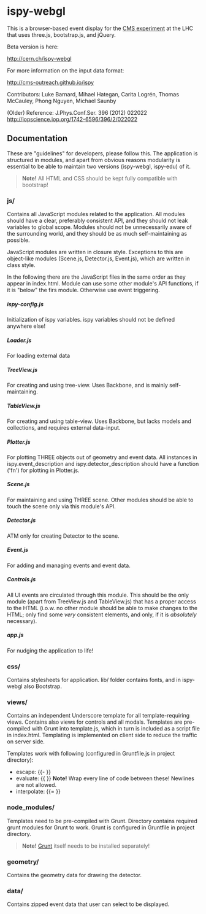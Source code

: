 ispy-webgl
==========

This is a browser-based event display for the <a href="http://cern.ch/cms" target="_blank">CMS experiment</a> at the LHC that uses
three.js, bootstrap.js, and jQuery.

Beta version is here:

<a target="_blank" href="http://cern.ch/ispy-webgl">http://cern.ch/ispy-webgl</a>

For more information on the input data format:

http://cms-outreach.github.io/ispy

Contributors: Luke Barnard, Mihael Hategan, Carita Logrén, Thomas McCauley, Phong Nguyen, Michael Saunby

(Older) Reference: J.Phys.Conf.Ser. 396 (2012) 022022 http://iopscience.iop.org/1742-6596/396/2/022022

Documentation
-------------

These are "guidelines" for developers, please follow this. The application is structured in modules,
 and apart from obvious reasons modularity is essential to be able to maintain two versions (ispy-webgl, ispy-edu) of it.

> **Note!** All HTML and CSS should be kept fully compatible with bootstrap!

### js/

Contains all JavaScript modules related to the application. All modules should have a clear, 
preferably consistent API, and they should not leak variables to global scope. Modules
should not be unnecessarily aware of the surrounding world, and they should be as much self-maintaining
as possible.

JavaScript modules are written in closure style. Exceptions to this are object-like modules (Scene.js, 
Detector.js, Event.js), which are written in class style. 

In the following there are the JavaScript files in the same order as they appear in index.html.
Module can use some other module's API functions, if it is "below" the firs module. Otherwise use event triggering. 

##### ispy-config.js

Initialization of ispy variables. ispy variables should not be defined anywhere else! 

##### Loader.js

For loading external data

##### TreeView.js

For creating and using tree-view. Uses Backbone, and is mainly self-maintaining. 

##### TableView.js

For creating and using table-view. Uses Backbone, but lacks models and collections,
and requires external data-input.

##### Plotter.js

For plotting THREE objects out of geometry and event data. All instances in ispy.event_description
and ispy.detector_description should have a function ('fn') for plotting in Plotter.js.

##### Scene.js

For maintaining and using THREE scene. Other modules should be able to touch the scene only
 via this module's API. 

##### Detector.js

ATM only for creating Detector to the scene.

##### Event.js

For adding and managing events and event data. 

##### Controls.js

All UI events are circulated through this module. This should be the only module (apart from TreeView.js
 and TableView.js) that has a proper access to the HTML (i.o.w. no other module should be able to make
 changes to the HTML; only find some _very_ consistent elements, and only, if it is _absolutely_ necessary).  

##### app.js

For nudging the application to life!

### css/

Contains stylesheets for application. lib/ folder contains fonts, and in ispy-webgl also Bootstrap.

### views/

Contains an independent Underscore template for all template-requiring views. Contains also views 
for controls and all modals. Templates are pre-compiled with Grunt into template.js, which in turn is included
as a script file in index.html. Templating is implemented on client side to reduce the traffic on server side. 

Templates work with following (configured in Gruntfile.js in project directory):
- escape: {{- }} 
- evaluate: {{  }} **Note!** Wrap every line of code between these! Newlines are not allowed.
- interpolate: {{= }}

### node_modules/

Templates need to be pre-compiled with Grunt. Directory contains required grunt modules for Grunt to work. Grunt is
configured in Gruntfile in project directory. 

> **Note!** [Grunt](http://gruntjs.com) itself needs to be installed separately!

### geometry/

Contains the geometry data for drawing the detector.

### data/

Contains zipped event data that user can select to be displayed. 